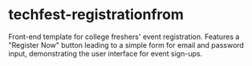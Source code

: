 # techfest-registrationfrom
Front-end template for college freshers' event registration. Features a "Register Now" button leading to a simple form for email and password input, demonstrating the user interface for event sign-ups.
